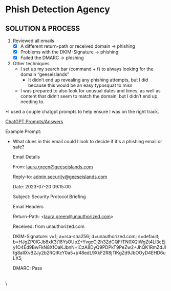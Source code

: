 # Phish Detection Agency

## SOLUTION & PROCESS

1. Reviewed all emails
   * [x] A different return-path or received domain → phishing
   * [x] Problems with the DKIM-Signature → phishing
   * [x] Failed the DMARC → phishing&#x20;
2. Other techniques
   * I set up  my search bar (command + f) to always looking for the domain “geeseislands”&#x20;
     * It didn’t end up revealing any phishing attempts, but I did because this would be an easy typosquat to miss
   * I was prepared to also look for unusual dates and times, as well as content that didn’t seem to match the domain, but I didn’t end up needing to.

\*I used a couple chatgpt prompts to help ensure I was on the right track.

[ChatGPT Prompts/Answers](https://chat.openai.com/share/88f5e0a1-c230-4a90-b4ff-68d9a07af6cb)

Example Prompt:

*   What clues in this email could I look to decide if it's a phishing email or safe?

    Email Details

    From: laura.green@geeseislands.com

    Reply-to: admin.security@geeseislands.com

    Date: 2023-07-20 09:15:00

    Subject: Security Protocol Briefing

    Email Headers

    Return-Path: \<laura.green@unauthorized.com>

    Received: from unauthorized.com

    DKIM-Signature: v=1; a=rsa-sha256; d=unauthorized.com; s=default; b=HJgZP0lGJb8xK3t18YsOUpZ+YvgcCj2h3ZdCQF/TN0XQlWgZt4Ll3cEjy1O4Ed9BwFkN8XfOaKJbnN+lCzA8DyQ9PDPkT9PeZw2+JhQK1RmZdJlfg8aIlXvB2Jy2b2RQlKcY0a5+j/48edL9XkF2R8jTtKgZd9JbOOyD4EHD6uLX5;

    DMARC: Pass

\
\
